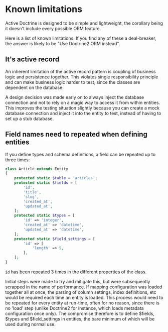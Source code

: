 # Known limitations

Active Doctrine is designed to be simple and lightweight,
the corollary being it doesn't include every possible ORM feature.

Here is a list of known limitations.
If you find any of these a deal-breaker,
the answer is likely to be "Use Doctrine2 ORM instead".

## It's active record

An inherent limitation of the active record pattern is coupling of
business logic and persistence together.
This violates single responsibility principle and can make business logic harder to test,
since the classes are dependent on the database.

A design decision was made early on to always inject the database connection
and not to rely on a magic way to access it from within entities.
This improves the testing situation slightly because you can create a
mock database connection and inject it into the entity to test,
instead of having to set up a stub database.

## Field names need to repeated when defining entities

If you define types and schema definitions, a field can be repeated up to three times:

```php
class Article extends Entity
{
    protected static $table = 'articles';
    protected static $fields = [
        'id',
        'title',
        'slug',
        'created_at',
        'updated_at',
    ];
    protected static $types = [
        'id' => 'integer',
        'created_at' => 'datetime',
        'updated_at' => 'datetime',
    ];
    protected static $field_settings = [
        'id' => [
            'length' => 5,
        ],
    ];
}
```

`id` has been repeated 3 times in the different properties of the
class.

Initial steps were made to try and mitigate this,
but were subsequently scrapped in the name of performance.
If mapping configuration was loaded together all at once,
the parsing of column settings, index definitions, etc would be
required each time an entity is loaded.
This process would need to be repeated for every entity at run-time,
often for no reason, since there is no 'load' step
(unlike Doctrine2 for instance, which loads metadata configuration once only).
The compromise therefore is to define $fields, $types and $field_settings in entities,
the bare minimum of which will be used during normal use.

